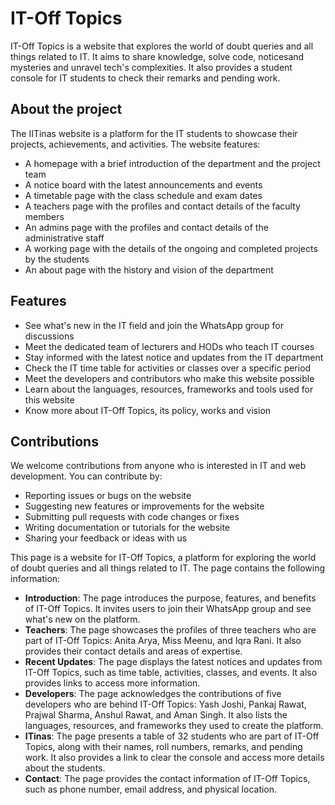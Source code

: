 # IT-Off Topics

IT-Off Topics is a website that explores the world of doubt queries and all things related to IT. It aims to share knowledge, solve code, noticesand mysteries and unravel tech's complexities. It also provides a student console for IT students to check their remarks and pending work.


## About the project

The IITinas website is a platform for the IT students to showcase their projects, achievements, and activities. The website features:

- A homepage with a brief introduction of the department and the project team
- A notice board with the latest announcements and events
- A timetable page with the class schedule and exam dates
- A teachers page with the profiles and contact details of the faculty members
- An admins page with the profiles and contact details of the administrative staff
- A working page with the details of the ongoing and completed projects by the students
- An about page with the history and vision of the department

## Features

- See what's new in the IT field and join the WhatsApp group for discussions
- Meet the dedicated team of lecturers and HODs who teach IT courses
- Stay informed with the latest notice and updates from the IT department
- Check the IT time table for activities or classes over a specific period
- Meet the developers and contributors who make this website possible
- Learn about the languages, resources, frameworks and tools used for this website
- Know more about IT-Off Topics, its policy, works and vision

## Contributions

We welcome contributions from anyone who is interested in IT and web development. You can contribute by:

- Reporting issues or bugs on the website
- Suggesting new features or improvements for the website
- Submitting pull requests with code changes or fixes
- Writing documentation or tutorials for the website
- Sharing your feedback or ideas with us

This page is a website for IT-Off Topics, a platform for exploring the world of doubt queries and all things related to IT. The page contains the following information:

- **Introduction**: The page introduces the purpose, features, and benefits of IT-Off Topics. It invites users to join their WhatsApp group and see what's new on the platform.
- **Teachers**: The page showcases the profiles of three teachers who are part of IT-Off Topics: Anita Arya, Miss Meenu, and Iqra Rani. It also provides their contact details and areas of expertise.
- **Recent Updates**: The page displays the latest notices and updates from IT-Off Topics, such as time table, activities, classes, and events. It also provides links to access more information.
- **Developers**: The page acknowledges the contributions of five developers who are behind IT-Off Topics: Yash Joshi, Pankaj Rawat, Prajwal Sharma, Anshul Rawat, and Aman Singh. It also lists the languages, resources, and frameworks they used to create the platform.
- **ITinas**: The page presents a table of 32 students who are part of IT-Off Topics, along with their names, roll numbers, remarks, and pending work. It also provides a link to clear the console and access more details about the students.
- **Contact**: The page provides the contact information of IT-Off Topics, such as phone number, email address, and physical location. 
